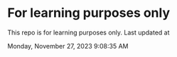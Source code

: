 # For learning purposes only
This repo is for learning purposes only.
Last updated at

Monday, November 27, 2023 9:08:35 AM

